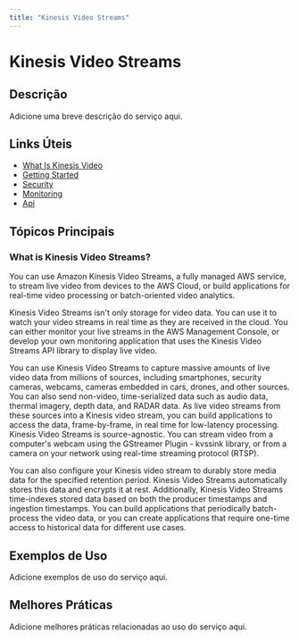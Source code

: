 ```yaml
---
title: "Kinesis Video Streams"
---
```


# Kinesis Video Streams

## Descrição

Adicione uma breve descrição do serviço aqui.

## Links Úteis

- [What Is Kinesis Video](https://docs.aws.amazon.com/kinesisvideostreams/latest/dg/what-is-kinesis-video.html)
- [Getting Started](https://docs.aws.amazon.com/kinesisvideostreams/latest/dg/getting-started.html)
- [Security](https://docs.aws.amazon.com/kinesisvideostreams/latest/dg/security.html)
- [Monitoring](https://docs.aws.amazon.com/kinesisvideostreams/latest/dg/monitoring.html)
- [Api](https://docs.aws.amazon.com/kinesisvideostreams/latest/dg/api.html)

## Tópicos Principais

### What is Kinesis Video Streams?

You can use Amazon Kinesis Video Streams, a fully managed AWS service, to stream live video from devices to the AWS Cloud,
    or build applications for real-time video processing or batch-oriented video analytics.

Kinesis Video Streams isn't only storage for video data. You can use it to watch your video streams in real time as they are
    received in the cloud. You can either monitor your live streams in the AWS Management Console, or develop your own monitoring
    application that uses the Kinesis Video Streams API library to display live video.

You can use Kinesis Video Streams to capture massive amounts of live video data from millions of sources, including
    smartphones, security cameras, webcams, cameras embedded in cars, drones, and other sources. You can also send
    non-video, time-serialized data such as audio data, thermal imagery, depth data, and RADAR data. As live video
    streams from these sources into a Kinesis video stream, you can build applications to access the data, frame-by-frame, in real
    time for low-latency processing. Kinesis Video Streams is source-agnostic. You can stream video from a computer's webcam using the
      GStreamer Plugin -
                kvssink library, or from a
    camera on your network using real-time streaming protocol (RTSP).

You can also configure your Kinesis video stream to durably store media data for the specified retention period. Kinesis Video Streams
    automatically stores this data and encrypts it at rest. Additionally, Kinesis Video Streams time-indexes stored data based on both
    the producer timestamps and ingestion timestamps. You can build applications that periodically batch-process the
    video data, or you can create applications that require one-time access to historical data for different use
    cases.

## Exemplos de Uso

Adicione exemplos de uso do serviço aqui.

## Melhores Práticas

Adicione melhores práticas relacionadas ao uso do serviço aqui.
